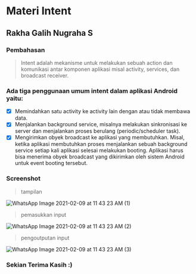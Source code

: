 # Materi Intent
## Rakha Galih Nugraha S
### Pembahasan
> Intent adalah mekanisme untuk melakukan sebuah action dan komunikasi antar
komponen aplikasi misal activity, services, dan broadcast receiver. 
### Ada tiga penggunaan umum intent dalam aplikasi Android yaitu:
- [x] Memindahkan satu activity ke activity lain dengan atau tidak membawa data.
- [x] Menjalankan background service, misalnya melakukan sinkronisasi ke server dan menjalankan proses berulang (periodic/scheduler task).
- [x] Mengirimkan obyek broadcast ke aplikasi yang membutuhkan. Misal, ketika aplikasi membutuhkan proses menjalankan sebuah background service setiap kali aplikasi selesai
melakukan booting. Aplikasi harus bisa menerima obyek broadcast yang dikirimkan oleh sistem Android untuk event booting tersebut.

### Screenshot

> tampilan

![WhatsApp Image 2021-02-09 at 11 43 23 AM (1)](https://user-images.githubusercontent.com/54633534/107319581-a8584b80-6ad1-11eb-960f-fe469a81e165.jpeg)

> pemasukkan input

![WhatsApp Image 2021-02-09 at 11 43 23 AM (2)](https://user-images.githubusercontent.com/54633534/107319592-ad1cff80-6ad1-11eb-8451-85880c33e5c2.jpeg)

> pengoutputan input

![WhatsApp Image 2021-02-09 at 11 43 23 AM (3)](https://user-images.githubusercontent.com/54633534/107319605-b1491d00-6ad1-11eb-9fab-16917dcace1e.jpeg)

### Sekian Terima Kasih :)
